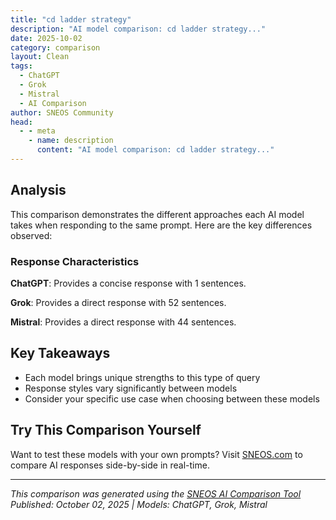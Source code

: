 ```yaml
---
title: "cd ladder strategy"
description: "AI model comparison: cd ladder strategy..."
date: 2025-10-02
category: comparison
layout: Clean
tags:
  - ChatGPT
  - Grok
  - Mistral
  - AI Comparison
author: SNEOS Community
head:
  - - meta
    - name: description
      content: "AI model comparison: cd ladder strategy..."
---
```


<ChatComparison
  title="cd ladder strategy"
  prompt="cd ladder strategy"
  :responses='{"ChatGPT": "The \"CD ladder strategy\" refers to a method of investing in Certificates of Deposit (CDs) that involves staggering the maturity dates of the CDs to take advantage of varying interest rates while maintaining liquidity. Here&#x27;s a breakdown of how it works and its benefits:\n\n### How the CD Ladder Strategy Works\n\n1. **Staggered Maturities**:\n - Instead of investing all your funds in a single CD with a long maturity, you invest in multiple CDs with different maturity dates (e.g., 1 year, 2 years, 3 years, etc.). For example, you might have a 1-year, a 2-year, a 3-year, and so forth.\n \n2. **Consistent Cash Flow**:\n - As each CD matures, you can either reinvest it into a new long-term CD or withdraw the funds if needed. This ensures that you have regular access to cash without having to break a CD, which may incur penalties.\n\n3. **Interest Rate Diversification**:\n - By having CDs with different maturities, you can benefit from higher interest rates offered on longer-term CDs while also taking advantage of potentially rising interest rates over time. If rates increase, you can reinvest maturing CDs into better-paying options.\n\n### Benefits of a CD Ladder Strategy\n\n- **Liquidity**: You will have regular access to some of your money, as a portion of your investment will mature at regular intervals.\n- **Risk Management**: Staggering maturity dates helps mitigate the risk of locking in at a lower interest rate for too long in a rising interest rate environment.\n- **Interest Rate Optimization**: Allows you to balance the interest earned on long-term CDs with the flexibility of short-term ones.\n- **Predictable Income**: The maturity schedules can provide predictability in cash flow, which can be useful for budgeting.\n\n### Example of a CD Ladder\n\nLet’s say you want to invest $10,000 using a CD ladder:\n\n- $2,500 in a 1-year CD\n- $2,500 in a 2-year CD\n- $2,500 in a 3-year CD\n- $2,500 in a 4-year CD\n\nAs each CD matures annually, you can choose to reinvest in a new 4-year CD if rates are favorable or use the funds for other purposes.\n\n### Considerations\n\n- **Interest Rates**: Make sure to compare interest rates among different banks and credit unions, as they can vary significantly.\n- **Early Withdrawal Penalties**: Understand the terms of early withdrawal for each CD to avoid unnecessary penalties if you need access to your money sooner than expected.\n- **FDIC Insurance**: Ensure that your total deposits across banks do not exceed FDIC insurance limits (generally $250,000 per depositor, per insured bank, for each account ownership category).\n\nThe CD ladder strategy can be an effective way to manage liquidity and optimize interest income from your savings while minimizing risk associated with interest rate fluctuations.", "Grok": "A **CD ladder strategy** is a savings or investment approach that involves distributing funds across multiple certificates of deposit (CDs) with different maturity dates. This strategy helps balance the need for liquidity, predictable returns, and the potential to take advantage of changing interest rates. Here\u0027s how it works and why it\u0027s beneficial:\n\n### How a CD Ladder Works\n1. **Multiple CDs with Staggered Maturities**:\n - Instead of investing all your money in a single CD, you divide your funds into several CDs with varying terms (e.g., 6 months, 1 year, 2 years, 3 years, etc.).\n - For example, if you have $5,000 to invest, you might put $1,000 into five CDs with maturities of 1, 2, 3, 4, and 5 years.\n\n2. **Rolling Over CDs**:\n - When a shorter-term CD matures, you reinvest the funds into a new CD with a longer maturity (e.g., a 5-year CD in the example above).\n - This keeps the ladder structure intact, ensuring that you always have CDs maturing at regular intervals.\n\n3. **Regular Access to Funds**:\n - Since the CDs mature at different times, you have periodic access to portions of your money without penalties (as long as you wait until maturity).\n - This provides liquidity compared to locking all funds into a single long-term CD.\n\n### Benefits of a CD Ladder Strategy\n1. **Liquidity**:\n - With CDs maturing at staggered intervals, you can access parts of your money periodically without breaking the entire investment or incurring early withdrawal penalties.\n \n2. **Interest Rate Flexibility**:\n - If interest rates rise, you can reinvest maturing CDs at higher rates, potentially increasing your returns over time.\n - If rates fall, you still have longer-term CDs locked in at higher rates.\n\n3. **Reduced Risk**:\n - CDs are generally insured by the FDIC (up to $250,000 per depositor per insured bank in the U.S.), making them a low-risk investment.\n - The ladder strategy spreads out the risk of being locked into low rates for too long.\n\n4. **Predictable Income**:\n - A CD ladder can provide a steady stream of income or accessible funds at regular intervals, which is useful for budgeting or planning expenses.\n\n### Drawbacks of a CD Ladder Strategy\n1. **Lower Returns Compared to Other Investments**:\n - CDs typically offer lower returns than riskier investments like stocks or mutual funds.\n \n2. **Inflation Risk**:\n - The fixed interest rates of CDs may not keep pace with inflation, reducing your purchasing power over time.\n\n3. **Early Withdrawal Penalties**:\n - If you need to access funds before a CD matures, you may face penalties, so it\u2019s important to plan your ladder based on your liquidity needs.\n\n### Example of a CD Ladder\n- Total Investment: $10,000\n- Divide the funds into 5 CDs of $2,000 each with the following maturities:\n - CD 1: 1-year term (matures in 1 year)\n - CD 2: 2-year term (matures in 2 years)\n - CD 3: 3-year term (matures in 3 years)\n - CD 4: 4-year term (matures in 4 years)\n - CD 5: 5-year term (matures in 5 years)\n- After 1 year, when CD 1 matures, reinvest the $2,000 (plus interest) into a new 5-year CD.\n- Repeat this process each year as each CD matures, always rolling the funds into a new 5-year CD.\n- Outcome: You\u2019ll have a CD maturing every year, providing access to funds while taking advantage of longer-term rates.\n\n### Tips for Building a CD Ladder\n1. **Assess Your Needs**:\n - Determine how much money you can lock away and how often you\u2019ll need access to funds. Choose maturity intervals that align with your financial goals (e.g., every 6 months or every year).\n \n2. **Shop for Rates**:\n - Compare CD rates from different banks or credit unions to maximize returns. Online banks often offer higher rates than traditional banks.\n\n3. **Consider Rate Trends**:\n - In a rising rate environment, shorter-term CDs may be better so you can reinvest at higher rates. In a falling rate environment, longer-term CDs can lock in higher rates.\n\n4. **Diversify Across Institutions**:\n - If your total investment exceeds FDIC insurance limits, spread your funds across multiple banks to ensure full coverage.\n\nA CD ladder is an effective strategy for conservative investors who prioritize safety, predictable returns, and periodic access to funds. If you\u0027re considering this approach, it\u2019s worth consulting with a financial advisor to tailor the ladder to your specific goals and circumstances.", "Mistral": "The \u0022CD Ladder\u0022 strategy is a popular approach for investing in Certificates of Deposit (CDs) to maximize returns while maintaining liquidity and minimizing interest rate risk. Here\u0027s how it works:\n\n### Steps to Create a CD Ladder\n\n1. **Determine Your Investment Horizon**: Decide how long you want to invest your money. For example, you might choose a 5-year horizon.\n\n2. **Divide Your Investment**: Split your total investment amount into equal parts. If you have $10,000 and a 5-year horizon, you would divide it into five parts of $2,000 each.\n\n3. **Purchase CDs with Staggered Maturities**:\n - Buy a 1-year CD with $2,000.\n - Buy a 2-year CD with $2,000.\n - Buy a 3-year CD with $2,000.\n - Buy a 4-year CD with $2,000.\n - Buy a 5-year CD with $2,000.\n\n4. **Reinvest Maturities**: When the 1-year CD matures, reinvest the proceeds into a new 5-year CD. Continue this process each year.\n\n### Benefits of a CD Ladder\n\n1. **Liquidity**: By staggering the maturities, you ensure that a portion of your investment becomes available each year. This provides liquidity without having to break a CD and incur penalties.\n\n2. **Interest Rate Management**: If interest rates rise, you can take advantage of higher rates when your shorter-term CDs mature. Conversely, if rates fall, you still benefit from the higher rates on your longer-term CDs.\n\n3. **Diversification**: Spreading your investments across different maturities helps diversify your risk. You are not locked into a single interest rate for the entire investment period.\n\n### Example\n\nLet\u0027s say you have $10,000 to invest and you choose a 5-year CD ladder:\n\n- **Year 1**: Buy a 1-year CD, 2-year CD, 3-year CD, 4-year CD, and 5-year CD, each with $2,000.\n- **Year 2**: The 1-year CD matures. Reinvest the $2,000 into a new 5-year CD.\n- **Year 3**: The 2-year CD matures. Reinvest the $2,000 into a new 5-year CD.\n- **Year 4**: The 3-year CD matures. Reinvest the $2,000 into a new 5-year CD.\n- **Year 5**: The 4-year CD matures. Reinvest the $2,000 into a new 5-year CD.\n- **Year 6**: The 5-year CD matures. Reinvest the $2,000 into a new 5-year CD.\n\nBy the end of Year 6, you will have a series of 5-year CDs maturing each year, providing a steady stream of liquidity and potentially higher interest rates.\n\n### Considerations\n\n- **Interest Rates**: Keep an eye on interest rates. If rates are expected to rise significantly, you might want to adjust your ladder to take advantage of higher rates.\n- **Early Withdrawal Penalties**: Be aware of the penalties for early withdrawal. CDs typically have penalties if you need to access your money before maturity.\n- **Tax Implications**: Interest earned on CDs is generally taxable. Consider the tax implications and whether a tax-advantaged account might be more suitable.\n\nThe CD ladder strategy is a simple yet effective way to manage your cash investments, providing a balance between liquidity and yield."}' 
  published-date="12:19"
/>

## Analysis

This comparison demonstrates the different approaches each AI model takes when responding to the same prompt. Here are the key differences observed:

### Response Characteristics

**ChatGPT**: Provides a concise response with 1 sentences. 

**Grok**: Provides a direct response with 52 sentences. 

**Mistral**: Provides a direct response with 44 sentences. 

## Key Takeaways

- Each model brings unique strengths to this type of query
- Response styles vary significantly between models
- Consider your specific use case when choosing between these models

## Try This Comparison Yourself

Want to test these models with your own prompts? Visit [SNEOS.com](https://sneos.com) to compare AI responses side-by-side in real-time.

---

*This comparison was generated using the [SNEOS AI Comparison Tool](https://sneos.com)*
*Published: October 02, 2025 | Models: ChatGPT, Grok, Mistral*
